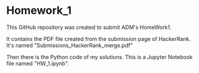 # Homework_1

This GitHub repository was created to submit ADM's HomeWork1.

It contains the PDF file created from the submission page of HackerRank.
It's named "Submissions_HackerRank_merge.pdf"

Then there is the Python code of my solutions. This is a Jupyter Notebook file named "HW_1.ipynb".
